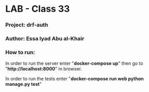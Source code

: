 # LAB - Class 33

### Project: drf-auth

### Author: Essa Iyad Abu al-Khair

### How to run:

In order to run the server enter "**docker-compose up**" then go to "**http://localhost:8000**" in browser.

In order to run the tests enter "**docker-compose run web python manage.py test**"

